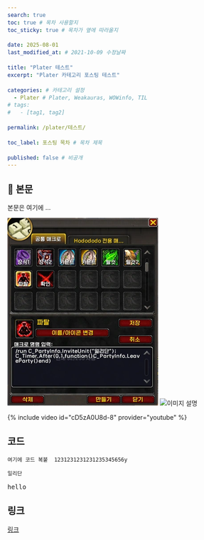 ```yaml
---
search: true
toc: true # 목차 사용할지
toc_sticky: true # 목차가 옆에 따라올지

date: 2025-08-01
last_modified_at: # 2021-10-09 수정날짜

title: "Plater 테스트"
excerpt: "Plater 카테고리 포스팅 테스트"

categories: # 카테고리 설정
  - Plater # Plater, Weakauras, WOWinfo, TIL
# tags:
#   - [tag1, tag2]

permalink: /plater/테스트/

toc_label: 포스팅 목차 # 목차 제목

published: false # 비공개
---
```


## 🦥 본문

본문은 여기에 ...

![이미지 설명](/assets/img/wow/wowdata/partyleave/1.webp)
![이미지 설명](http://dsky3313.github.io/1.png)

{% include video id="cD5zA0U8d-8" provider="youtube" %}

## 코드
```  
여기에 코드 복붙  1231231231231235345656y
```  

`일리단` <!--글자강조-->

<kbd>hello</kbd>

## 링크
[링크](https://community.algolia.com/jekyll-algolia/options.html)